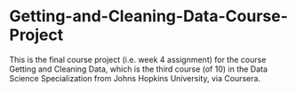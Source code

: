 # Getting-and-Cleaning-Data-Course-Project
This is the final course project (i.e. week 4 assignment) for the course Getting and Cleaning Data, which is the third course (of 10) in the Data Science Specialization from Johns Hopkins University, via Coursera.
